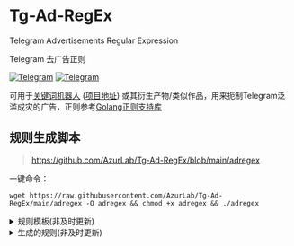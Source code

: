 
# Tg-Ad-RegEx
Telegram Advertisements Regular Expression 

Telegram 去广告正则

[![Telegram](https://img.shields.io/badge/discuss-Telegram-2EA9DF?style=flat-square)](https://t.me/joinchat/AAAAAFX2RjhGBMoU8lY7NA)
[![Telegram](https://img.shields.io/badge/channel-Telegram-2EA9DF?style=flat-square)](https://t.me/adregex)

可用于[关键词机器人](https://t.me/keyword_reply_bot) ([项目地址](https://github.com/zu1k/tg-keyword-reply-bot)) 或其衍生产物/类似作品，用来扼制Telegram泛滥成灾的广告，正则参考[Golang正则支持库](https://github.com/google/re2/wiki/Syntax)

## 规则生成脚本

> https://github.com/AzurLab/Tg-Ad-RegEx/blob/main/adregex

一键命令：

`wget https://raw.githubusercontent.com/AzurLab/Tg-Ad-RegEx/main/adregex -O adregex && chmod +x adregex && ./adregex`

<details>

<summary>规则模板(非及时更新)</summary>

## 双关键词匹配规则

### 规则模板：

`/add@keyword_reply_bot re:(?i:().*()|().*())===delete`

或 `/add (?i:().*()|().*())===delete`

(Golang限制，否则可以用`(?=.*())(?=.*()).*`)

### 关键词1

`广告|服务器|cdn|阿里云|腾讯云|高防|vps|独服|杜甫|引流|吸粉|增粉|加粉|关注|点赞|评论|电销|股民|资源|数据|博彩|亚博|棋牌|bc|菠菜|狗推|人事|兼职|招聘|招募|招代理|微信号|企业微信|QQ号|公众号|陌陌号|暗网|黑产|灰产|支付|四件套|黑卡|银行卡|对公|账户|公户|个户|私户|代收|代付|洗钱|资金|转账|usdt|套现|换汇|贷款|网贷|送货|跑分|卡商|卡王|查人|定位|开房|查档|社工|苹果签名|iOS签名|企业签名|莆田|手表|高仿|水鬼|租房|房源`

### 关键词2

`出|售|卖|收|咨询|点我|加我|点头像|dd|滴滴|私|v信|加v|\+v|vx|真人|实名|认证|解封|担保|专业|实力|高端|专供|供应|大量|批发|现货|货源|安排|菲|全新|一手|二手|团队|工作室`

## 单关键词匹配规则

### 规则模板

`/add@keyword_reply_bot re:(?i:())===delete`

或 `/add (?i:())===delete`

### 关键词

`^dd$|^滴滴$|^加v`

## 可疑文件规则

### 规则模板

`/add@keyword_reply_bot re:(?i:\.()$)===delete`

或 `/add (?i:\.()$)===delete`

### 关键词

`exe|cmd|scr|cpl|com|bat|vbs`

## 合并规则

### 规则模板

`/add@keyword_reply_bot re:(?i:().*()|().*()|()|\.()$)===delete`

或 `/add (?i:().*()|().*()|()|\.()$)===delete`

</details>

<details>

<summary>生成的规则(非及时更新)</summary>


### 无名V2机器人规则

为防止机器人错乱，这里列出的是指定无名V2机器人的版本，如需使用其他机器人，在命令开头自行指定其他机器人或不指定具体机器人即可

#### 文本消息规则

`/add@WuMingv2Bot (?i:(广告|业务|服务器|cdn|阿里云|腾讯云|高防|vps|独服|杜甫|平台|搭建|定制|推广|引流|拉[人群裙]|[群裙]发|[吸增加]粉|关注|点赞|评论|水军|活跃|(wz|僵尸)粉|(批量小|非小|[买卖]|微信|QQ|钉钉|公众|陌陌|探探)号|企业微信|电[商销]|股民|小群|博彩|菠菜|亚博|棋牌|bc|狗推|人事|兼职|招([人聘募]|代理)|暗网|资源|数据|[黑灰]产|支付|件套|(黑|银行|信用)卡|对公|[账公个私]户|代[收付发]|洗[钱米]|漂白|资金|转账|usdt|[回收出]u|套现|换汇|贷款|网贷|送货|跑分|赚钱|卡[商王]|查[询人车房户档]|定位|监听|人[鬼轨]|开房|社工|(苹果|iOS|企业)签名|火种|蓝标|注册|莆田|手表|高仿|[一1][比对][一1]|水鬼|租房|房源|[一二三]手).*(电报|tg|telegram|出(?!现)|售|卖|收|详[情询]|面交|需要|咨询|合作|[点加看找]我|点头像|dd|滴滴|联系|私|[v薇]信|[加\+][vq薇]|真[人实]|实名|认证|筛选|解封|担保|专[业供]|精准|实力|高端|正规|供应|大量|批发|[现有][货🔥]|货源|直出|安排|共济会|军火|假钞|偷渡|暗杀|走私|毒品|(?<![这那])个人|团队|工作室|[卡咔]接|无押|押金|点位|[0-9]点|高价|免费(测试|试用)|出水|全球|每日更新|全新|原装|[一二三]手|菲)|(电报|tg|telegram|出(?!现)|售|卖|收|详[情询]|面交|需要|咨询|合作|[点加看找]我|点头像|dd|滴滴|联系|私|[v薇]信|[加\+][vq薇]|真[人实]|实名|认证|筛选|解封|担保|专[业供]|精准|实力|高端|正规|供应|大量|批发|[现有][货🔥]|货源|直出|安排|共济会|军火|假钞|偷渡|暗杀|走私|毒品|(?<![这那])个人|团队|工作室|[卡咔]接|无押|押金|点位|[0-9]点|高价|免费(测试|试用)|出水|全球|每日更新|全新|原装|[一二三]手|菲).*(广告|业务|服务器|cdn|阿里云|腾讯云|高防|vps|独服|杜甫|平台|搭建|定制|推广|引流|拉[人群裙]|[群裙]发|[吸增加]粉|关注|点赞|评论|水军|活跃|(wz|僵尸)粉|(批量小|非小|[买卖]|微信|QQ|钉钉|公众|陌陌|探探)号|企业微信|电[商销]|股民|小群|博彩|菠菜|亚博|棋牌|bc|狗推|人事|兼职|招([人聘募]|代理)|暗网|资源|数据|[黑灰]产|支付|件套|(黑|银行|信用)卡|对公|[账公个私]户|代[收付发]|洗[钱米]|漂白|资金|转账|usdt|[回收出]u|套现|换汇|贷款|网贷|送货|跑分|赚钱|卡[商王]|查[询人车房户档]|定位|监听|人[鬼轨]|开房|社工|(苹果|iOS|企业)签名|火种|蓝标|注册|莆田|手表|高仿|[一1][比对][一1]|水鬼|租房|房源|[一二三]手)|(^(dd|滴滴|签到)$|小哥哥.*在(不在|吗)|需要.*联系|[v薇]信|^加v|水路.*往返))===疑似广告，已删除，如误删请联系 @Durovs_Legacy。&&小虎鲨疯了&&已击毙广告&&发广告的还能说话吗&&del=x=0、y=30`

#### 文件规则

`/add@WuMingv2Bot fname=(菲律宾|柬埔寨|金边|缅甸|诈骗|免 *费|下 *载|跳 *转|点 *击|打 *开|观 *看|片 *源|流畅|精 *品|视 *频|进 *群|土 *豪|啪|无 *套|内 *射|肛 *交|灌 *肠|鲍 *鱼|尤 *物|骚|嫩|母 *狗|SM|sm|[幼呦] *童|母 *子|人 *兽|学 *生|监控|记录|拍下|全过?程|经过|详情|警方|开枪|击毙|案件|残忍|虐待|血腥|曝光|流出|男子|身份|身亡|死者|(\.exe|cmd|com|bat|scr|cpl|vbs|cab|lzh|uue|(7|b|g|x)?z[0-9]?$))===可疑文件，警告1次，3次封禁&&小虎鲨疯了，警告1次，3次封禁&&adm=ban=300&&adm=warn=1&&del=x=0、y=15`

#### 昵称规则

`/add@WuMingv2Bot name=(^(在?菲)|^(1+|小?仙女)$|头像|资料|精准|全球|正规|水路|往返|特区|共富|国际|娱乐|开户|车队|免费|翻墙|梯子|中文|电报|tg|telegram|广告|业务|服务器|cdn|阿里云|腾讯云|高防|vps|独服|杜甫|平台|搭建|定制|推广|引流|拉[人群裙]|[群裙]发|[吸增加]粉|关注|点赞|评论|水军|活跃|(wz|僵尸)粉|(批量小|非小|[买卖]|微信|QQ|钉钉|公众|陌陌|探探)号|企业微信|电[商销]|股民|小群|博彩|菠菜|亚博|棋牌|bc|狗推|人事|兼职|招([人聘募]|代理)|暗网|资源|数据|[黑灰]产|支付|件套|(黑|银行|信用)卡|对公|[账公个私]户|代[收付发]|洗[钱米]|漂白|资金|转账|usdt|[回收出]u|套现|换汇|贷款|网贷|送货|跑分|赚钱|卡[商王]|查[询人车房户档]|定位|监听|人[鬼轨]|开房|社工|(苹果|iOS|企业)签名|火种|蓝标|注册|莆田|手表|高仿|[一1][比对][一1]|水鬼|租房|房源|[一二三]手)===可疑昵称，警告1次，3次封禁&&小虎鲨疯了，警告1次，3次封禁&&adm=ban=300&&adm=warn=1&&del=x=0、y=15`

### 其他规则

#### 机器人推广链接:

`/add@WuMingv2Bot (?i:bot\?start)===推广链接，警告1次，3次封禁&&小虎鲨疯了，警告1次，3次封禁&&adm=ban=300&&adm=warn=1&&del=x=0、y=15`

### 待补充

</details>
